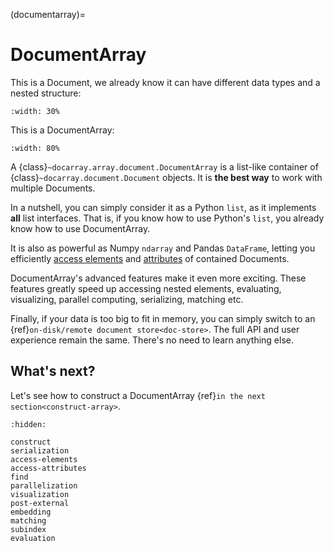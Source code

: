 (documentarray)=
# DocumentArray

This is a Document, we already know it can have different data types and a nested structure:

```{figure} images/docarray-single.svg
:width: 30%
```

This is a DocumentArray:

```{figure} images/docarray-array.svg
:width: 80%
```


A {class}`~docarray.array.document.DocumentArray` is a list-like container of {class}`~docarray.document.Document` objects. It is **the best way** to work with multiple Documents.

In a nutshell, you can simply consider it as a Python `list`, as it implements **all** list interfaces. That is, if you know how to use Python's `list`, you already know how to use DocumentArray.

It is also as powerful as Numpy `ndarray` and Pandas `DataFrame`, letting you efficiently [access elements](access-elements.md) and [attributes](access-attributes.md) of contained Documents.

DocumentArray's advanced features make it even more exciting. These features greatly speed up accessing nested elements, evaluating, visualizing, parallel computing, serializing, matching etc. 

Finally, if your data is too big to fit in memory, you can simply switch to an {ref}`on-disk/remote document store<doc-store>`. The full API and user experience remain the same. There's no need to learn anything else.

## What's next?

Let's see how to construct a DocumentArray {ref}`in the next section<construct-array>`.

```{toctree}
:hidden:

construct
serialization
access-elements
access-attributes
find
parallelization
visualization
post-external
embedding
matching
subindex
evaluation
```
